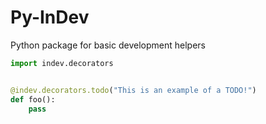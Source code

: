 # Py-InDev
Python package for basic development helpers

```.py
import indev.decorators


@indev.decorators.todo("This is an example of a TODO!")
def foo():
    pass
```
